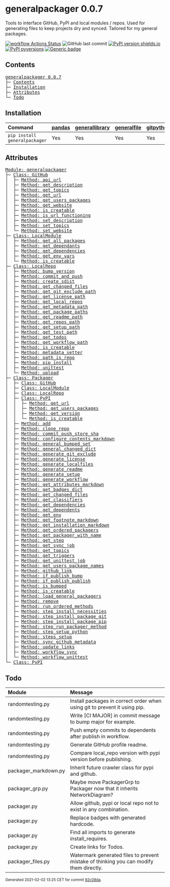 # generalpackager 0.0.7
Tools to interface GitHub, PyPI and local modules / repos. Used for generating files to keep projects dry and synced. Tailored for my general packages.

[![workflow Actions Status](https://github.com/ManderaGeneral/generalpackager/workflows/workflow/badge.svg)](https://github.com/ManderaGeneral/generalpackager/actions)
![GitHub last commit](https://img.shields.io/github/last-commit/ManderaGeneral/generalpackager)
[![PyPI version shields.io](https://img.shields.io/pypi/v/generalpackager.svg)](https://pypi.org/project/generalpackager/)
[![PyPI pyversions](https://img.shields.io/pypi/pyversions/generalpackager.svg)](https://pypi.python.org/pypi/generalpackager/)
[![Generic badge](https://img.shields.io/badge/platforms-windows%20%7C%20ubuntu-blue.svg)](https://shields.io/)

## Contents
<pre>
<a href='#generalpackager-0.0.7'>generalpackager 0.0.7</a>
├─ <a href='#Contents'>Contents</a>
├─ <a href='#Installation'>Installation</a>
├─ <a href='#Attributes'>Attributes</a>
└─ <a href='#Todo'>Todo</a>
</pre>

## Installation
| Command                       | <a href='https://pypi.org/project/pandas'>pandas</a>   | <a href='https://pypi.org/project/generallibrary'>generallibrary</a>   | <a href='https://pypi.org/project/generalfile'>generalfile</a>   | <a href='https://pypi.org/project/gitpython'>gitpython</a>   | <a href='https://pypi.org/project/requests'>requests</a>   |
|:------------------------------|:-------------------------------------------------------|:-----------------------------------------------------------------------|:-----------------------------------------------------------------|:-------------------------------------------------------------|:-----------------------------------------------------------|
| `pip install generalpackager` | Yes                                                    | Yes                                                                    | Yes                                                              | Yes                                                          | Yes                                                        |

## Attributes
<pre>
<a href='https://github.com/ManderaGeneral/generalpackager/blob/92c08da/generalpackager/__init__.py#L1'>Module: generalpackager</a>
├─ <a href='https://github.com/ManderaGeneral/generalpackager/blob/92c08da/generalpackager/api/github.py#L9'>Class: GitHub</a>
│  ├─ <a href='https://github.com/ManderaGeneral/generalpackager/blob/92c08da/generalpackager/api/github.py#L34'>Method: api_url</a>
│  ├─ <a href='https://github.com/ManderaGeneral/generalpackager/blob/92c08da/generalpackager/api/github.py#L62'>Method: get_description</a>
│  ├─ <a href='https://github.com/ManderaGeneral/generalpackager/blob/92c08da/generalpackager/api/github.py#L49'>Method: get_topics</a>
│  ├─ <a href='https://github.com/ManderaGeneral/generalpackager/blob/92c08da/generalpackager/api/github.py#L25'>Method: get_url</a>
│  ├─ <a href='https://github.com/ManderaGeneral/generalpackager/blob/92c08da/generalpackager/api/github.py#L87'>Method: get_users_packages</a>
│  ├─ <a href='https://github.com/ManderaGeneral/generalpackager/blob/92c08da/generalpackager/api/github.py#L38'>Method: get_website</a>
│  ├─ <a href='https://github.com/ManderaGeneral/generalpackager/blob/92c08da/generalpackager/api/github.py#L20'>Method: is_creatable</a>
│  ├─ <a href='https://github.com/ManderaGeneral/generalpackager/blob/92c08da/generalpackager/api/github.py#L30'>Method: is_url_functioning</a>
│  ├─ <a href='https://github.com/ManderaGeneral/generalpackager/blob/92c08da/generalpackager/api/github.py#L68'>Method: set_description</a>
│  ├─ <a href='https://github.com/ManderaGeneral/generalpackager/blob/92c08da/generalpackager/api/github.py#L55'>Method: set_topics</a>
│  └─ <a href='https://github.com/ManderaGeneral/generalpackager/blob/92c08da/generalpackager/api/github.py#L44'>Method: set_website</a>
├─ <a href='https://github.com/ManderaGeneral/generalpackager/blob/92c08da/generalpackager/api/local_module.py#L8'>Class: LocalModule</a>
│  ├─ <a href='https://github.com/ManderaGeneral/generalpackager/blob/92c08da/generalpackager/api/local_module.py#L43'>Method: get_all_packages</a>
│  ├─ <a href='https://github.com/ManderaGeneral/generalpackager/blob/92c08da/generalpackager/api/local_module.py#L54'>Method: get_dependants</a>
│  ├─ <a href='https://github.com/ManderaGeneral/generalpackager/blob/92c08da/generalpackager/api/local_module.py#L48'>Method: get_dependencies</a>
│  ├─ <a href='https://github.com/ManderaGeneral/generalpackager/blob/92c08da/generalpackager/api/local_module.py#L34'>Method: get_env_vars</a>
│  └─ <a href='https://github.com/ManderaGeneral/generalpackager/blob/92c08da/generalpackager/api/local_module.py#L20'>Method: is_creatable</a>
├─ <a href='https://github.com/ManderaGeneral/generalpackager/blob/92c08da/generalpackager/api/local_repo.py#L13'>Class: LocalRepo</a>
│  ├─ <a href='https://github.com/ManderaGeneral/generalpackager/blob/92c08da/generalpackager/api/local_repo.py#L169'>Method: bump_version</a>
│  ├─ <a href='https://github.com/ManderaGeneral/generalpackager/blob/92c08da/generalpackager/api/local_repo.py#L145'>Method: commit_and_push</a>
│  ├─ <a href='https://github.com/ManderaGeneral/generalpackager/blob/92c08da/generalpackager/api/local_repo.py#L184'>Method: create_sdist</a>
│  ├─ <a href='https://github.com/ManderaGeneral/generalpackager/blob/92c08da/generalpackager/api/local_repo.py#L164'>Method: get_changed_files</a>
│  ├─ <a href='https://github.com/ManderaGeneral/generalpackager/blob/92c08da/generalpackager/api/local_repo.py#L82'>Method: get_git_exclude_path</a>
│  ├─ <a href='https://github.com/ManderaGeneral/generalpackager/blob/92c08da/generalpackager/api/local_repo.py#L90'>Method: get_license_path</a>
│  ├─ <a href='https://github.com/ManderaGeneral/generalpackager/blob/92c08da/generalpackager/api/local_repo.py#L106'>Method: get_local_repos</a>
│  ├─ <a href='https://github.com/ManderaGeneral/generalpackager/blob/92c08da/generalpackager/api/local_repo.py#L78'>Method: get_metadata_path</a>
│  ├─ <a href='https://github.com/ManderaGeneral/generalpackager/blob/92c08da/generalpackager/api/local_repo.py#L102'>Method: get_package_paths</a>
│  ├─ <a href='https://github.com/ManderaGeneral/generalpackager/blob/92c08da/generalpackager/api/local_repo.py#L74'>Method: get_readme_path</a>
│  ├─ <a href='https://github.com/ManderaGeneral/generalpackager/blob/92c08da/generalpackager/api/local_repo.py#L47'>Method: get_repos_path</a>
│  ├─ <a href='https://github.com/ManderaGeneral/generalpackager/blob/92c08da/generalpackager/api/local_repo.py#L86'>Method: get_setup_path</a>
│  ├─ <a href='https://github.com/ManderaGeneral/generalpackager/blob/92c08da/generalpackager/api/local_repo.py#L98'>Method: get_test_path</a>
│  ├─ <a href='https://github.com/ManderaGeneral/generalpackager/blob/92c08da/generalpackager/api/local_repo.py#L125'>Method: get_todos</a>
│  ├─ <a href='https://github.com/ManderaGeneral/generalpackager/blob/92c08da/generalpackager/api/local_repo.py#L94'>Method: get_workflow_path</a>
│  ├─ <a href='https://github.com/ManderaGeneral/generalpackager/blob/92c08da/generalpackager/api/local_repo.py#L60'>Method: is_creatable</a>
│  ├─ <a href='https://github.com/ManderaGeneral/generalpackager/blob/92c08da/generalpackager/api/local_repo.py#L65'>Method: metadata_setter</a>
│  ├─ <a href='https://github.com/ManderaGeneral/generalpackager/blob/92c08da/generalpackager/api/local_repo.py#L114'>Method: path_is_repo</a>
│  ├─ <a href='https://github.com/ManderaGeneral/generalpackager/blob/92c08da/generalpackager/api/local_repo.py#L173'>Method: pip_install</a>
│  ├─ <a href='https://github.com/ManderaGeneral/generalpackager/blob/92c08da/generalpackager/api/local_repo.py#L179'>Method: unittest</a>
│  └─ <a href='https://github.com/ManderaGeneral/generalpackager/blob/92c08da/generalpackager/api/local_repo.py#L188'>Method: upload</a>
├─ <a href='https://github.com/ManderaGeneral/generalpackager/blob/92c08da/generalpackager/packager.py#L17'>Class: Packager</a>
│  ├─ <a href='https://github.com/ManderaGeneral/generalpackager/blob/92c08da/generalpackager/api/github.py#L9'>Class: GitHub</a>
│  ├─ <a href='https://github.com/ManderaGeneral/generalpackager/blob/92c08da/generalpackager/api/local_module.py#L8'>Class: LocalModule</a>
│  ├─ <a href='https://github.com/ManderaGeneral/generalpackager/blob/92c08da/generalpackager/api/local_repo.py#L13'>Class: LocalRepo</a>
│  ├─ <a href='https://github.com/ManderaGeneral/generalpackager/blob/92c08da/generalpackager/api/pypi.py#L8'>Class: PyPI</a>
│  │  ├─ <a href='https://github.com/ManderaGeneral/generalpackager/blob/92c08da/generalpackager/api/pypi.py#L20'>Method: get_url</a>
│  │  ├─ <a href='https://github.com/ManderaGeneral/generalpackager/blob/92c08da/generalpackager/api/pypi.py#L25'>Method: get_users_packages</a>
│  │  ├─ <a href='https://github.com/ManderaGeneral/generalpackager/blob/92c08da/generalpackager/api/pypi.py#L33'>Method: get_version</a>
│  │  └─ <a href='https://github.com/ManderaGeneral/generalpackager/blob/92c08da/generalpackager/api/pypi.py#L15'>Method: is_creatable</a>
│  ├─ <a href='https://github.com/ManderaGeneral/generalpackager/blob/92c08da/generalpackager/packager_relations.py#L6'>Method: add</a>
│  ├─ <a href='https://github.com/ManderaGeneral/generalpackager/blob/92c08da/generalpackager/packager_github.py#L19'>Method: clone_repo</a>
│  ├─ <a href='https://github.com/ManderaGeneral/generalpackager/blob/92c08da/generalpackager/packager_github.py#L31'>Method: commit_push_store_sha</a>
│  ├─ <a href='https://github.com/ManderaGeneral/generalpackager/blob/92c08da/generalpackager/packager_markdown.py#L46'>Method: configure_contents_markdown</a>
│  ├─ <a href='https://github.com/ManderaGeneral/generalpackager/blob/92c08da/generalpackager/packager_relations.py#L84'>Method: general_bumped_set</a>
│  ├─ <a href='https://github.com/ManderaGeneral/generalpackager/blob/92c08da/generalpackager/packager_relations.py#L91'>Method: general_changed_dict</a>
│  ├─ <a href='https://github.com/ManderaGeneral/generalpackager/blob/92c08da/generalpackager/packager_files.py#L96'>Method: generate_git_exclude</a>
│  ├─ <a href='https://github.com/ManderaGeneral/generalpackager/blob/92c08da/generalpackager/packager_files.py#L102'>Method: generate_license</a>
│  ├─ <a href='https://github.com/ManderaGeneral/generalpackager/blob/92c08da/generalpackager/packager.py#L87'>Method: generate_localfiles</a>
│  ├─ <a href='https://github.com/ManderaGeneral/generalpackager/blob/92c08da/generalpackager/packager_files.py#L130'>Method: generate_readme</a>
│  ├─ <a href='https://github.com/ManderaGeneral/generalpackager/blob/92c08da/generalpackager/packager_files.py#L49'>Method: generate_setup</a>
│  ├─ <a href='https://github.com/ManderaGeneral/generalpackager/blob/92c08da/generalpackager/packager_files.py#L114'>Method: generate_workflow</a>
│  ├─ <a href='https://github.com/ManderaGeneral/generalpackager/blob/92c08da/generalpackager/packager_markdown.py#L75'>Method: get_attributes_markdown</a>
│  ├─ <a href='https://github.com/ManderaGeneral/generalpackager/blob/92c08da/generalpackager/packager_markdown.py#L8'>Method: get_badges_dict</a>
│  ├─ <a href='https://github.com/ManderaGeneral/generalpackager/blob/92c08da/generalpackager/packager_files.py#L37'>Method: get_changed_files</a>
│  ├─ <a href='https://github.com/ManderaGeneral/generalpackager/blob/92c08da/generalpackager/packager_metadata.py#L26'>Method: get_classifiers</a>
│  ├─ <a href='https://github.com/ManderaGeneral/generalpackager/blob/92c08da/generalpackager/packager_relations.py#L57'>Method: get_dependencies</a>
│  ├─ <a href='https://github.com/ManderaGeneral/generalpackager/blob/92c08da/generalpackager/packager_relations.py#L63'>Method: get_dependents</a>
│  ├─ <a href='https://github.com/ManderaGeneral/generalpackager/blob/92c08da/generalpackager/packager_workflow.py#L71'>Method: get_env</a>
│  ├─ <a href='https://github.com/ManderaGeneral/generalpackager/blob/92c08da/generalpackager/packager_markdown.py#L82'>Method: get_footnote_markdown</a>
│  ├─ <a href='https://github.com/ManderaGeneral/generalpackager/blob/92c08da/generalpackager/packager_markdown.py#L21'>Method: get_installation_markdown</a>
│  ├─ <a href='https://github.com/ManderaGeneral/generalpackager/blob/92c08da/generalpackager/packager_relations.py#L69'>Method: get_ordered_packagers</a>
│  ├─ <a href='https://github.com/ManderaGeneral/generalpackager/blob/92c08da/generalpackager/packager_relations.py#L31'>Method: get_packager_with_name</a>
│  ├─ <a href='https://github.com/ManderaGeneral/generalpackager/blob/92c08da/generalpackager/packager_workflow.py#L30'>Method: get_step</a>
│  ├─ <a href='https://github.com/ManderaGeneral/generalpackager/blob/92c08da/generalpackager/packager_workflow.py#L105'>Method: get_sync_job</a>
│  ├─ <a href='https://github.com/ManderaGeneral/generalpackager/blob/92c08da/generalpackager/packager_metadata.py#L16'>Method: get_topics</a>
│  ├─ <a href='https://github.com/ManderaGeneral/generalpackager/blob/92c08da/generalpackager/packager_workflow.py#L22'>Method: get_triggers</a>
│  ├─ <a href='https://github.com/ManderaGeneral/generalpackager/blob/92c08da/generalpackager/packager_workflow.py#L91'>Method: get_unittest_job</a>
│  ├─ <a href='https://github.com/ManderaGeneral/generalpackager/blob/92c08da/generalpackager/packager_relations.py#L75'>Method: get_users_package_names</a>
│  ├─ <a href='https://github.com/ManderaGeneral/generalpackager/blob/92c08da/generalpackager/packager_markdown.py#L67'>Method: github_link</a>
│  ├─ <a href='https://github.com/ManderaGeneral/generalpackager/blob/92c08da/generalpackager/packager_workflow.py#L153'>Method: if_publish_bump</a>
│  ├─ <a href='https://github.com/ManderaGeneral/generalpackager/blob/92c08da/generalpackager/packager_workflow.py#L158'>Method: if_publish_publish</a>
│  ├─ <a href='https://github.com/ManderaGeneral/generalpackager/blob/92c08da/generalpackager/packager_metadata.py#L32'>Method: is_bumped</a>
│  ├─ <a href='https://github.com/ManderaGeneral/generalpackager/blob/92c08da/generalpackager/packager.py#L46'>Method: is_creatable</a>
│  ├─ <a href='https://github.com/ManderaGeneral/generalpackager/blob/92c08da/generalpackager/packager_relations.py#L45'>Method: load_general_packagers</a>
│  ├─ <a href='https://github.com/ManderaGeneral/generalpackager/blob/92c08da/generalpackager/packager_relations.py#L15'>Method: remove</a>
│  ├─ <a href='https://github.com/ManderaGeneral/generalpackager/blob/92c08da/generalpackager/packager_workflow.py#L121'>Method: run_ordered_methods</a>
│  ├─ <a href='https://github.com/ManderaGeneral/generalpackager/blob/92c08da/generalpackager/packager_workflow.py#L45'>Method: step_install_necessities</a>
│  ├─ <a href='https://github.com/ManderaGeneral/generalpackager/blob/92c08da/generalpackager/packager_workflow.py#L59'>Method: step_install_package_git</a>
│  ├─ <a href='https://github.com/ManderaGeneral/generalpackager/blob/92c08da/generalpackager/packager_workflow.py#L52'>Method: step_install_package_pip</a>
│  ├─ <a href='https://github.com/ManderaGeneral/generalpackager/blob/92c08da/generalpackager/packager_workflow.py#L114'>Method: step_run_packager_method</a>
│  ├─ <a href='https://github.com/ManderaGeneral/generalpackager/blob/92c08da/generalpackager/packager_workflow.py#L38'>Method: step_setup_python</a>
│  ├─ <a href='https://github.com/ManderaGeneral/generalpackager/blob/92c08da/generalpackager/packager_workflow.py#L82'>Method: steps_setup</a>
│  ├─ <a href='https://github.com/ManderaGeneral/generalpackager/blob/92c08da/generalpackager/packager_github.py#L11'>Method: sync_github_metadata</a>
│  ├─ <a href='https://github.com/ManderaGeneral/generalpackager/blob/92c08da/generalpackager/packager_relations.py#L21'>Method: update_links</a>
│  ├─ <a href='https://github.com/ManderaGeneral/generalpackager/blob/92c08da/generalpackager/packager_workflow.py#L137'>Method: workflow_sync</a>
│  └─ <a href='https://github.com/ManderaGeneral/generalpackager/blob/92c08da/generalpackager/packager_workflow.py#L129'>Method: workflow_unittest</a>
└─ <a href='https://github.com/ManderaGeneral/generalpackager/blob/92c08da/generalpackager/api/pypi.py#L8'>Class: PyPI</a>
</pre>

## Todo
| Module               | Message                                                                                |
|:---------------------|:---------------------------------------------------------------------------------------|
| randomtesting.py     | Install packages in correct order when using git to prevent it using pip.              |
| randomtesting.py     | Write [CI MAJOR] in commit message to bump major for example.                          |
| randomtesting.py     | Push empty commits to dependents after publish in workflow.                            |
| randomtesting.py     | Generate GitHub profile readme.                                                        |
| randomtesting.py     | Compare local\_repo version with pypi version before publishing.                        |
| packager\_markdown.py | Inherit future crawler class for pypi and github.                                      |
| packager\_grp.py      | Maybe move PackagerGrp to Packager now that it inherits NetworkDiagram?                |
| packager.py          | Allow github, pypi or local repo not to exist in any combination.                      |
| packager.py          | Replace badges with generated hardcode.                                                |
| packager.py          | Find all imports to generate install\_requires.                                         |
| packager.py          | Create links for Todos.                                                                |
| packager\_files.py    | Watermark generated files to prevent mistake of thinking you can modify them directly. |

<sup>
Generated 2021-02-02 13:25 CET for commit <a href='https://github.com/ManderaGeneral/generalpackager/commit/92c08da'>92c08da</a>.
</sup>
